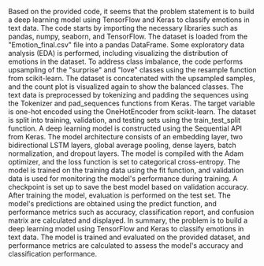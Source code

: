 Based on the provided code, it seems that the problem statement is to build a deep learning model using TensorFlow and Keras to classify emotions in text data.
The code starts by importing the necessary libraries such as pandas, numpy, seaborn, and TensorFlow. The dataset is loaded from the "Emotion_final.csv" file into a pandas DataFrame. Some exploratory data analysis (EDA) is performed, including visualizing the distribution of emotions in the dataset.
To address class imbalance, the code performs upsampling of the "surprise" and "love" classes using the resample function from scikit-learn. The dataset is concatenated with the upsampled samples, and the count plot is visualized again to show the balanced classes.
The text data is preprocessed by tokenizing and padding the sequences using the Tokenizer and pad_sequences functions from Keras. The target variable is one-hot encoded using the OneHotEncoder from scikit-learn. The dataset is split into training, validation, and testing sets using the train_test_split function.
A deep learning model is constructed using the Sequential API from Keras. The model architecture consists of an embedding layer, two bidirectional LSTM layers, global average pooling, dense layers, batch normalization, and dropout layers. The model is compiled with the Adam optimizer, and the loss function is set to categorical cross-entropy.
The model is trained on the training data using the fit function, and validation data is used for monitoring the model's performance during training. A checkpoint is set up to save the best model based on validation accuracy.
After training the model, evaluation is performed on the test set. The model's predictions are obtained using the predict function, and performance metrics such as accuracy, classification report, and confusion matrix are calculated and displayed.
In summary, the problem is to build a deep learning model using TensorFlow and Keras to classify emotions in text data. The model is trained and evaluated on the provided dataset, and performance metrics are calculated to assess the model's accuracy and classification performance.


